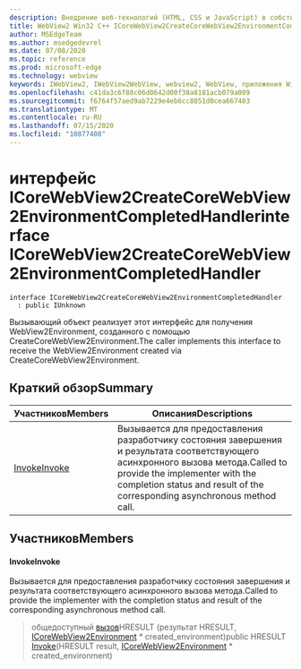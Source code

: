 ```yaml
---
description: Внедрение веб-технологий (HTML, CSS и JavaScript) в собственные приложения с помощью элемента управления Microsoft Edge WebView2
title: WebView2 Win32 C++ ICoreWebView2CreateCoreWebView2EnvironmentCompletedHandler
author: MSEdgeTeam
ms.author: msedgedevrel
ms.date: 07/08/2020
ms.topic: reference
ms.prod: microsoft-edge
ms.technology: webview
keywords: IWebView2, IWebView2WebView, webview2, WebView, приложения Win32, Win32, EDGE, ICoreWebView2, ICoreWebView2Controller, управление браузером, EDGE HTML, ICoreWebView2CreateCoreWebView2EnvironmentCompletedHandler
ms.openlocfilehash: c41da3c6f88c06d0642d00f38a8181acb079a009
ms.sourcegitcommit: f6764f57aed9ab7229e4eb6cc8851d0cea667403
ms.translationtype: MT
ms.contentlocale: ru-RU
ms.lasthandoff: 07/15/2020
ms.locfileid: "10877408"
---
```

# <span data-ttu-id="ffdbf-104">интерфейс ICoreWebView2CreateCoreWebView2EnvironmentCompletedHandler</span><span class="sxs-lookup"><span data-stu-id="ffdbf-104">interface ICoreWebView2CreateCoreWebView2EnvironmentCompletedHandler</span></span> 

```
interface ICoreWebView2CreateCoreWebView2EnvironmentCompletedHandler
  : public IUnknown
```

<span data-ttu-id="ffdbf-105">Вызывающий объект реализует этот интерфейс для получения WebView2Environment, созданного с помощью CreateCoreWebView2Environment.</span><span class="sxs-lookup"><span data-stu-id="ffdbf-105">The caller implements this interface to receive the WebView2Environment created via CreateCoreWebView2Environment.</span></span>

## <span data-ttu-id="ffdbf-106">Краткий обзор</span><span class="sxs-lookup"><span data-stu-id="ffdbf-106">Summary</span></span>

 <span data-ttu-id="ffdbf-107">Участников</span><span class="sxs-lookup"><span data-stu-id="ffdbf-107">Members</span></span>                        | <span data-ttu-id="ffdbf-108">Описания</span><span class="sxs-lookup"><span data-stu-id="ffdbf-108">Descriptions</span></span>
--------------------------------|---------------------------------------------
[<span data-ttu-id="ffdbf-109">Invoke</span><span class="sxs-lookup"><span data-stu-id="ffdbf-109">Invoke</span></span>](#invoke) | <span data-ttu-id="ffdbf-110">Вызывается для предоставления разработчику состояния завершения и результата соответствующего асинхронного вызова метода.</span><span class="sxs-lookup"><span data-stu-id="ffdbf-110">Called to provide the implementer with the completion status and result of the corresponding asynchronous method call.</span></span>

## <span data-ttu-id="ffdbf-111">Участников</span><span class="sxs-lookup"><span data-stu-id="ffdbf-111">Members</span></span>

#### <span data-ttu-id="ffdbf-112">Invoke</span><span class="sxs-lookup"><span data-stu-id="ffdbf-112">Invoke</span></span> 

<span data-ttu-id="ffdbf-113">Вызывается для предоставления разработчику состояния завершения и результата соответствующего асинхронного вызова метода.</span><span class="sxs-lookup"><span data-stu-id="ffdbf-113">Called to provide the implementer with the completion status and result of the corresponding asynchronous method call.</span></span>

> <span data-ttu-id="ffdbf-114">общедоступный [вызов](#invoke)HRESULT (результат HRESULT, [ICoreWebView2Environment](icorewebview2environment.md) \* created_environment)</span><span class="sxs-lookup"><span data-stu-id="ffdbf-114">public HRESULT [Invoke](#invoke)(HRESULT result, [ICoreWebView2Environment](icorewebview2environment.md) \* created_environment)</span></span>

